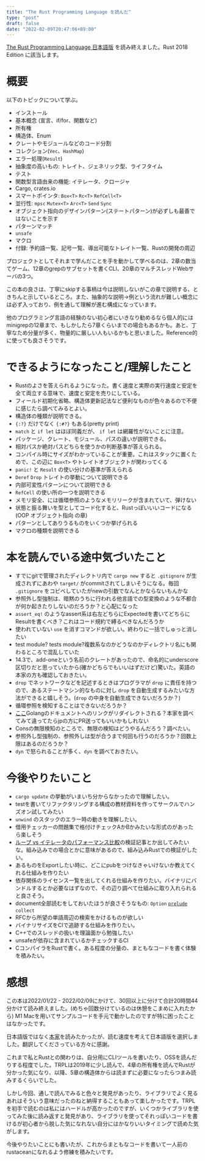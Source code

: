 ```yaml
---
title: "The Rust Programming Language を読んだ"
type: "post"
draft: false
date: "2022-02-09T20:47:06+09:00"
---
```


[The Rust Programming Language 日本語版](https://doc.rust-jp.rs/book-ja/title-page.html) を読み終えました。Rust 2018 Edition に該当します。

# 概要

以下のトピックについて学ぶ。

- インストール
- 基本概念 (宣言、if/for、関数など)
- 所有権
- 構造体、Enum
- クレートやモジュールなどのコード分割
- コレクション(`Vec`、`HashMap`)
- エラー処理(`Result`)
- 抽象度の高いもの: トレイト、ジェネリック型、ライフタイム
- テスト
- 関数型言語由来の機能: イテレータ、クロージャ
- Cargo, crates.io
- スマートポインタ: `Box<T>` `Rc<T>` `RefCell<T>`
- 並行性: `mpsc` `Mutex<T>` `Arc<T>` `Send` `Sync`
- オブジェクト指向のデザインパターン(ステートパターン)が必ずしも最善ではないことを示す
- パターンマッチ
- `unsafe`
- マクロ
- 付録: 予約語一覧、記号一覧、導出可能なトレイト一覧、Rustの開発の周辺

プロジェクトとしてそれまで学んだことを手を動かして学べるのは、2章の数当てゲーム、12章のgrepのサブセットを書くCLI、20章のマルチスレッドWebサーバの3つ。

この本の良さは、丁寧にskipする事柄は今は説明しないがこの章で説明する、ときちんと示しているところ。また、抽象的な説明→例という流れが難しい概念には必ず入っており、例を通して理解が進む構成になっています。

他のプログラミング言語の経験のない初心者にいきなり勧めるなら個人的にはminigrepの12章まで、もしかしたら7章くらいまでの場合もあるかも。あと、丁寧なため分量が多く、物量的に厳しい人もいるかもと思いました。Reference的に使っても良さそうです。

# できるようになったこと/理解したこと

- Rustのよさを答えられるようになった。書く速度と実際の実行速度と安定を全て両立する意味で、速度と安定を売りにしている。
- フィールド初期化省略、構造体更新記法など便利なものが色々あるので不便に感じたら調べてみるとよい。
- 構造体の種類が説明できる。
- `{:?}` だけでなく `{:#?}` もある(pretty print)
- `match` と `if let` はほぼ同義だが、 `if let` は網羅性がないことに注意。
- パッケージ、クレート、モジュール、パスの違いが説明できる。
- 相対パスか絶対パスどちらを使うかの判断基準が答えられる。
- コンパイル時にサイズがわかっていることが重要。これはスタックに置くためで、この辺に `Box<T>` やトレイトオブジェクトが関わってくる
- `panic!` と `Result` の使い分けの基準が答えられる
- `Deref` `Drop` トレイトの挙動について説明できる
- 内部可変性パターンについて説明できる
- `RefCell` の使い所の一つを説明できる
- メモリ安全、には循環参照のようなメモリリークが含まれていて、弾けない
- 状態と振る舞いを型としてコード化すると、Rustっぽいいいコードになる(OOP オブジェクト指向 の章)
- パターンとしてありうるものをいくつか挙げられる
- マクロの種類を説明できる

# 本を読んでいる途中気づいたこと

- すでにgitで管理されたディレクトリ内で `cargo new` すると `.gitignore` が生成されずにあわや `target/` がcommitされてしまいそうになる。毎回 `.gitignore` をコピペしていたがnewの引数でなんとかならないもんかな
- 参照外し型強制は、暗黙のうちに行われる他言語での型変換のような不都合が何か起きたりしないのだろうか？と心配になった
- `assert_eq!` のようなassert系は右左どちらにExpectedを書いてどちらにResultを書くべき？これはコード規約で縛るべきなんだろうか
- 使われていない `use` を消すコマンドが欲しい。終わりに一括でしゅっと消したい
- test module? tests module?複数系なのかどうなのかディレクトリ名にも関わるところで混乱していた
- 14.3で、add-oneという名前のクレートがあったので、命名的にunderscore区切りだと思っていたから(確かどちらでもいいはずだけど)驚いた。英語の本家の方も確認しておきたい。
- `drop` でネットワークなどを記述するときはプログラマが `drop` に責任を持つので、あるステートマシン的なものに対し `drop` を自動生成するみたいな方法ができると嬉しそう。(`drop` の中身を自動生成できないだろうか？)
- 循環参照を検知することはできないだろうか？
- [ここ](https://doc.rust-jp.rs/book-ja/ch16-02-message-passing.html)Golangのドキュメントへのリンクがリダイレクトされる？本家を調べてみて違ってたらjpの方にPR送ってもいいかもしれない
- Consの無限検知のところで、無限の検知はどうやるんだろう？調べたい。
- 参照外し型強制の、参照外しは型が合うまで何回も行うのだろうか？回数上限はあるのだろうか？
- `dyn` で怒られることが多く、`dyn` を調べておきたい。

# 今後やりたいこと

- `cargo update` の挙動がいまいち分からなかったので理解したい。
- testを書いてリファクタリングする構成の教材資料を作ってサークルでハンズオン試してみたい
- `unwind` のスタックのエラー時の動きを理解したい。
- 借用チェッカーの問題集で格付けチェックAかBかみたいな形式のがあったら楽しそう
- [ループ vs イテレータのパフォーマンス比較](https://doc.rust-jp.rs/book-ja/ch13-04-performance.html)の検証記事とか出してみたいな。組み込みでの場合とかに意味があるので、組み込みRustでの検証がしたい。
- あるものをExportしたい時に、どこにpubをつけなきゃいけないか教えてくれる仕組みを作りたい
- 依存関係のライセンス一覧を出してくれる仕組みを作りたい。バイナリにバンドルするとか必要なはずなので、その辺り調べて仕組みに取り入れられると良さそう。
- document全部読むをしておいたほうが良さそうなもの: `Option` [`prelude`](https://doc.rust-lang.org/std/prelude/index.html#other-preludes) `collect`
- RFCから所望の単語周辺の検索をかけるものが欲しい
- バイナリサイズをCIで追跡する仕組みを作りたい。
- C++でのスレッドの扱いを理論面から勉強したい
- unsafeが依存に含まれているかチェックするCI
- CコンパイラをRustで書く。ある程度の分量の、まともなコードを書く体験を積みたい。

# 感想

この本は2022/01/22 - 2022/02/09にかけて、30回以上に分けて合計20時間44分かけて読み終えました。(めちゃ回数分けているのは休憩をこまめに入れたから) M1 Macを用いてサンプルコードを手元で動かしたのですが特に困ったことはなかったです。

日本語版ではなく[本家](https://doc.rust-lang.org/stable/book/)を読みたかったが、読む速度を考えて日本語版を選択しました。翻訳してくださっている方々に感謝。

これまで私とRustとの関わりは、自分用にCLIツールを書いたり、OSSを読んだりする程度でした。TRPLは2019年に少し読んで、4章の所有権を読んでRustが分かった気になり、以降、5章の構造体からは読まずに必要になったらつまみ読みするくらいでした。

しかし今回、通しで読んでみると色々と発見があったり、ライブラリでよく見るあれはそういう意味だったのねと納得することもあって楽しかったです。TRPLを初手で読むのは私にはハードルが高かったのですが、いくつかライブラリを使ってみた後に読み返すと発見があり、ライブラリを使ってそれっぽいコードを書けるが初心者から脱した気になれない自分にはかなりいいタイミングで読めた気がします。

今後やりたいことにも書いたが、これからまともなコードを書いて一人前のrustaceanになれるよう修練を積みたいです。
